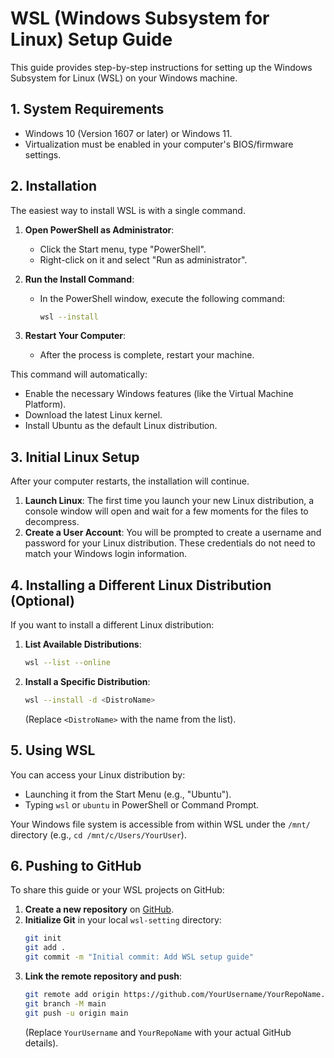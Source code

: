 # WSL (Windows Subsystem for Linux) Setup Guide

This guide provides step-by-step instructions for setting up the Windows Subsystem for Linux (WSL) on your Windows machine.

## 1. System Requirements

- Windows 10 (Version 1607 or later) or Windows 11.
- Virtualization must be enabled in your computer's BIOS/firmware settings.

## 2. Installation

The easiest way to install WSL is with a single command.

1.  **Open PowerShell as Administrator**:
    - Click the Start menu, type "PowerShell".
    - Right-click on it and select "Run as administrator".

2.  **Run the Install Command**:
    - In the PowerShell window, execute the following command:
      ```bash
      wsl --install
      ```

3.  **Restart Your Computer**:
    - After the process is complete, restart your machine.

This command will automatically:
- Enable the necessary Windows features (like the Virtual Machine Platform).
- Download the latest Linux kernel.
- Install Ubuntu as the default Linux distribution.

## 3. Initial Linux Setup

After your computer restarts, the installation will continue.

1.  **Launch Linux**: The first time you launch your new Linux distribution, a console window will open and wait for a few moments for the files to decompress.
2.  **Create a User Account**: You will be prompted to create a username and password for your Linux distribution. These credentials do not need to match your Windows login information.

## 4. Installing a Different Linux Distribution (Optional)

If you want to install a different Linux distribution:

1.  **List Available Distributions**:
    ```bash
    wsl --list --online
    ```

2.  **Install a Specific Distribution**:
    ```bash
    wsl --install -d <DistroName>
    ```
    (Replace `<DistroName>` with the name from the list).

## 5. Using WSL

You can access your Linux distribution by:
- Launching it from the Start Menu (e.g., "Ubuntu").
- Typing `wsl` or `ubuntu` in PowerShell or Command Prompt.

Your Windows file system is accessible from within WSL under the `/mnt/` directory (e.g., `cd /mnt/c/Users/YourUser`).

## 6. Pushing to GitHub

To share this guide or your WSL projects on GitHub:

1.  **Create a new repository** on [GitHub](https://github.com/new).
2.  **Initialize Git** in your local `wsl-setting` directory:
    ```bash
    git init
    git add .
    git commit -m "Initial commit: Add WSL setup guide"
    ```
3.  **Link the remote repository and push**:
    ```bash
    git remote add origin https://github.com/YourUsername/YourRepoName.git
    git branch -M main
    git push -u origin main
    ```
    (Replace `YourUsername` and `YourRepoName` with your actual GitHub details).
